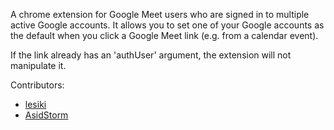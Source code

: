 A chrome extension for Google Meet users who are signed in to multiple active Google accounts. It allows you to set one of your Google accounts as the default when you click a Google Meet link (e.g. from a calendar event).

If the link already has an 'authUser' argument, the extension will not manipulate it.

Contributors:
- [lesiki](https://github.com/lesiki)
- [AsidStorm](https://github.com/AsidStorm)
